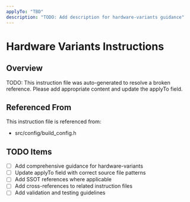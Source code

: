 ```yaml
---
applyTo: "TBD"
description: "TODO: Add description for hardware-variants guidance"
---
```


# Hardware Variants Instructions

## Overview
TODO: This instruction file was auto-generated to resolve a broken reference.
Please add appropriate content and update the applyTo field.

## Referenced From
This instruction file is referenced from:
- src/config/build_config.h

## TODO Items
- [ ] Add comprehensive guidance for hardware-variants
- [ ] Update applyTo field with correct source file patterns
- [ ] Add SSOT references where applicable
- [ ] Add cross-references to related instruction files
- [ ] Add validation and testing guidelines
